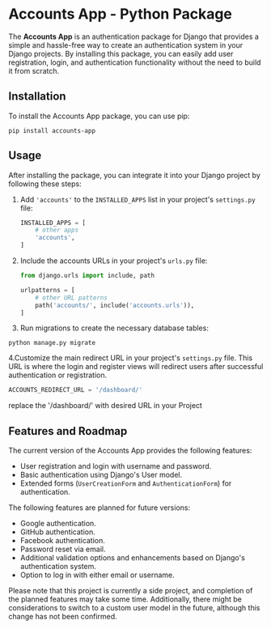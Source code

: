 # Accounts App - Python Package

The **Accounts App** is an authentication package for Django that provides a simple and hassle-free way to create an authentication system in your Django projects. By installing this package, you can easily add user registration, login, and authentication functionality without the need to build it from scratch.

## Installation

To install the Accounts App package, you can use pip:

```shell
pip install accounts-app
```
## Usage

After installing the package, you can integrate it into your Django project by following these steps:

1. Add `'accounts'` to the `INSTALLED_APPS` list in your project's `settings.py` file:

   ```python
   INSTALLED_APPS = [
       # other apps
       'accounts',
   ]
   ```

2. Include the accounts URLs in your project's `urls.py` file:

    ```python
    from django.urls import include, path

    urlpatterns = [
        # other URL patterns
        path('accounts/', include('accounts.urls')),
    ]
    ```
    
3. Run migrations to create the necessary database tables:

```shell
python manage.py migrate
```   

4.Customize the main redirect URL in your project's `settings.py` file. This URL is where the login and register views will redirect users after successful authentication or registration.

```python
ACCOUNTS_REDIRECT_URL = '/dashboard/'
```
replace the '/dashboard/' with desired URL in your Project

## Features and Roadmap

The current version of the Accounts App provides the following features:

- User registration and login with username and password.
- Basic authentication using Django's User model.
- Extended forms (`UserCreationForm` and `AuthenticationForm`) for authentication.

The following features are planned for future versions:

- Google authentication.
- GitHub authentication.
- Facebook authentication.
- Password reset via email.
- Additional validation options and enhancements based on Django's authentication system.
- Option to log in with either email or username.

Please note that this project is currently a side project, and completion of the planned features may take some time. Additionally, there might be considerations to switch to a custom user model in the future, although this change has not been confirmed.
